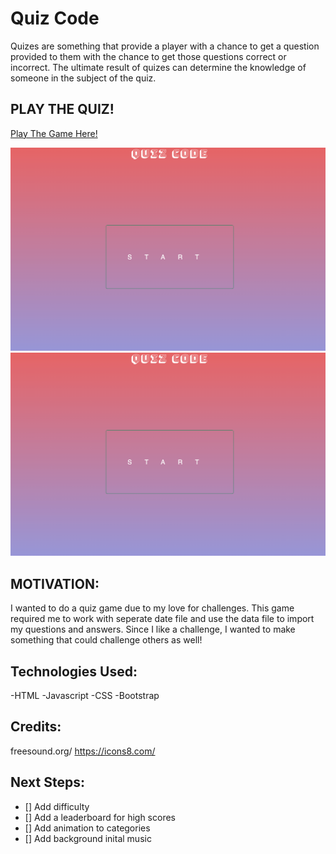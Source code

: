# Quiz Code
Quizes are something that provide a player with a chance to get a question provided to them with the chance to get those questions correct or incorrect. The ultimate result of quizes can determine the knowledge of someone in the subject of the quiz.


## PLAY THE QUIZ!
<a href='https://quizyouaboutcode.netlify.app/'>
Play The Game Here! </a>

<br>

![Start Quiz](Screenshot-2022-09-19-at-8-24-16-AM.png)
![Quiz Selection](Screenshot-2022-09-19-at-8-25-01-AM.png)


## MOTIVATION:

I wanted to do a quiz game due to my love for challenges. This game required me to work with seperate date file and use the data file to import my questions and answers. Since I like a challenge, I wanted to make something that could challenge others as well!

## Technologies Used:
-HTML
-Javascript
-CSS
-Bootstrap

## Credits: 
freesound.org/
https://icons8.com/

## Next Steps:
- [] Add difficulty 
- [] Add a leaderboard for high scores
- [] Add animation to categories
- [] Add background inital music



